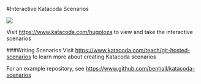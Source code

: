 #Interactive Katacoda Scenarios

[![](http://shields.katacoda.com/katacoda/hugoloza/count.svg)](https://www.katacoda.com/hugoloza "Get your profile on Katacoda.com")

Visit https://www.katacoda.com/hugoloza to view and take the interactive scenarios

###Writing Scenarios
Visit https://www.katacoda.com/teach/git-hosted-scenarios to learn more about creating Katacoda scenarios

For an example repository, see https://www.github.com/benhall/katacoda-scenarios
